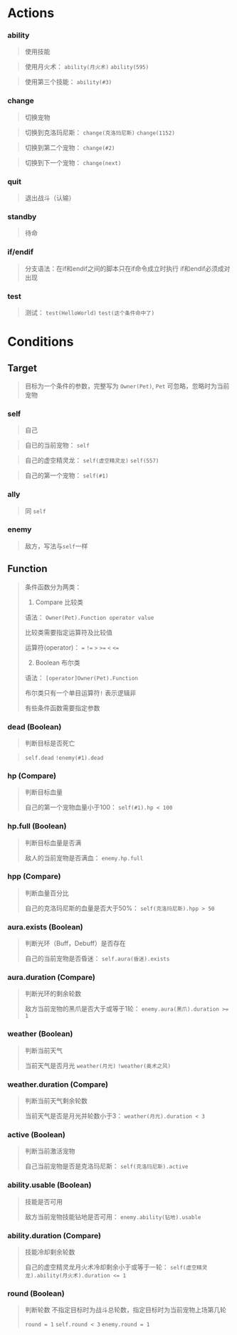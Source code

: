 
# Actions

### ability

> 使用技能

> 使用月火术： `ability(月火术)` `ability(595)`

> 使用第三个技能： `ability(#3)`

### change

> 切换宠物

> 切换到克洛玛尼斯： `change(克洛玛尼斯)` `change(1152)`

> 切换到第二个宠物： `change(#2)`

> 切换到下一个宠物： `change(next)`

### quit

> 退出战斗（认输）

### standby

> 待命

### if/endif

> 分支语法：在if和endif之间的脚本只在if命令成立时执行
> if和endif必须成对出现

### test

> 测试： `test(HelloWorld)` `test(这个条件命中了)`

# Conditions

## Target

> 目标为一个条件的参数，完整写为 `Owner(Pet)`, `Pet` 可忽略，忽略时为当前宠物

### self

> 自己

> 自已的当前宠物： `self`

> 自己的虚空精灵龙： `self(虚空精灵龙)` `self(557)`

> 自己的第一个宠物： `self(#1)`

### ally

> 同 `self`

### enemy

> 敌方，写法与`self`一样

## Function

> 条件函数分为两类：
> 1. Compare 比较类
>
>   语法： `Owner(Pet).Function operator value`
>
>   比较类需要指定运算符及比较值
>
>   运算符(operator)： `=` `!=` `>` `>=` `<` `<=`
>
>
> 2. Boolean 布尔类
>
>   语法： `[operator]Owner(Pet).Function`
>
>   布尔类只有一个单目运算符`!` 表示逻辑非
>
> 有些条件函数需要指定参数

### dead (Boolean)

> 判断目标是否死亡

> `self.dead` `!enemy(#1).dead`

### hp (Compare)


> 判断目标血量
>
> 自己的第一个宠物血量小于100： `self(#1).hp < 100`

### hp.full (Boolean)

> 判断目标血量是否满
>
> 敌人的当前宠物是否满血： `enemy.hp.full`

### hpp (Compare)

> 判断血量百分比
>
> 自己的克洛玛尼斯的血量是否大于50%： `self(克洛玛尼斯).hpp > 50`

### aura.exists (Boolean)

> 判断光环（Buff，Debuff）是否存在
>
> 自己的当前宠物是否昏迷： `self.aura(昏迷).exists`

### aura.duration (Compare)

> 判断光环的剩余轮数
>
> 敌方当前宠物的黑爪是否大于或等于1轮： `enemy.aura(黑爪).duration >= 1`

### weather (Boolean)

> 判断当前天气
>
> 当前天气是否月光 `weather(月光)` `!weather(奥术之风)`

### weather.duration (Compare)

> 判断当前天气剩余轮数
>
> 当前天气是否是月光并轮数小于3： `weather(月光).duration < 3`

### active (Boolean)

> 判断当前激活宠物
>
> 自己当前宠物是否是克洛玛尼斯： `self(克洛玛尼斯).active`

### ability.usable (Boolean)

> 技能是否可用
>
> 敌方当前宠物技能钻地是否可用： `enemy.ability(钻地).usable`

### ability.duration (Compare)

> 技能冷却剩余轮数
>
> 自己的虚空精灵龙月火术冷却剩余小于或等于一轮： `self(虚空精灵龙).ability(月火术).duration <= 1`

### round (Boolean)

> 判断轮数 不指定目标时为战斗总轮数，指定目标时为当前宠物上场第几轮
>
> `round = 1` `self.round < 3` `enemy.round = 1`
